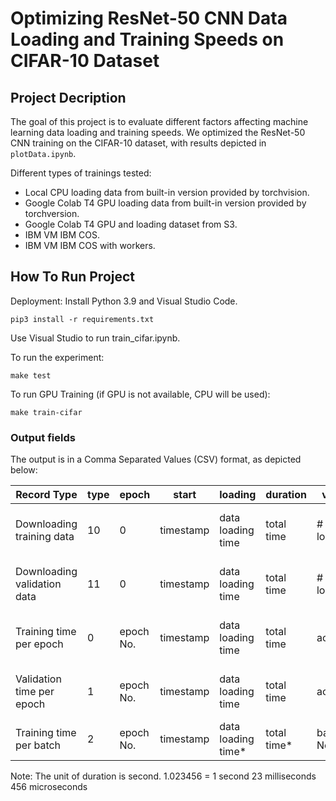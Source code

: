 # Optimizing ResNet-50 CNN Data Loading and Training Speeds on CIFAR-10 Dataset

## Project Decription
The goal of this project is to evaluate different factors affecting machine learning data loading and training speeds. We optimized the ResNet-50 CNN training on the CIFAR-10 dataset, with results depicted in `plotData.ipynb`. 

Different types of trainings tested:
* Local CPU loading data from built-in version provided by torchvision.
* Google Colab T4 GPU loading data from built-in version provided by torchversion.
* Google Colab T4 GPU and loading dataset from S3.
* IBM VM IBM COS.
* IBM VM IBM COS with workers.


## How To Run Project

Deployment: Install Python 3.9 and Visual Studio Code.

~~~
pip3 install -r requirements.txt
~~~

Use Visual Studio to run train_cifar.ipynb.

To run the experiment:

~~~
make test
~~~

To run GPU Training (if GPU is not available, CPU will be used):

~~~
make train-cifar
~~~
### Output fields

The output is in a Comma Separated Values (CSV) format, as depicted below:

| Record Type                 | type | epoch     | start     | loading            | duration    | value1           | value2                 | Note                                          |
| --------------------------- | ---- | --------- | --------- | ------------------ | ----------- | ---------------- | ---------------------- | --------------------------------------------- |
| Downloading training data   | 10   | 0         | timestamp | data loading time  | total time  | # of data loaded | -                      | Download training data from S3                |
| Downloading validation data | 11   | 0         | timestamp | data loading time  | total time  | # of data loaded | -                      | Download training data from S3                |
| Training time per epoch     | 0    | epoch No. | timestamp | data loading time  | total time  | accuracy         | top5* accuracy         | *Correct if the label is in top5 predictions. |
| Validation time per epoch   | 1    | epoch No. | timestamp | data loading time  | total time  | accuracy         | top5* accuracy         | *Correct if the label is in top5 predictions. |
| Training time per batch     | 2    | epoch No. | timestamp | data loading time* | total time* | batch No.        | total batches in epoch | *Since epoch start                            |

Note: The unit of duration is second. 1.023456 = 1 second 23 milliseconds 456 microseconds
